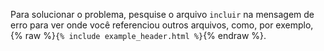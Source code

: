 Para solucionar o problema, pesquise o arquivo `incluir` na mensagem de erro para ver onde você referenciou outros arquivos, como, por exemplo, {% raw %}`{% include example_header.html %}`{% endraw %}.
